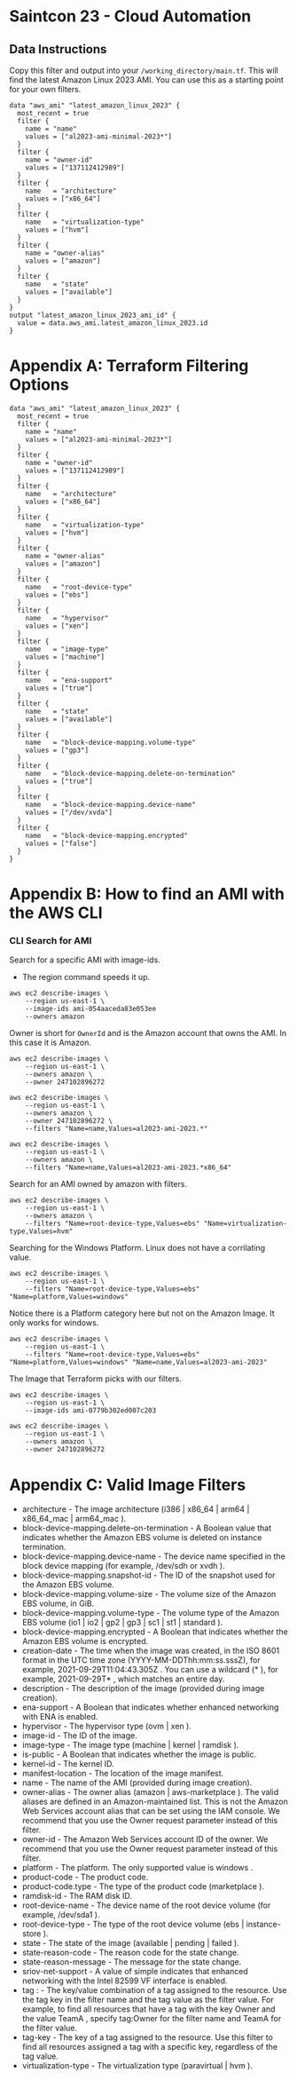 # Saintcon 23 - Cloud Automation

## Data Instructions

Copy this filter and output into your ```/working_directory/main.tf```. This will find the latest Amazon Linux 2023 AMI.  You can use this as a starting point for your own filters.

```
data "aws_ami" "latest_amazon_linux_2023" {
  most_recent = true
  filter {
    name = "name"
    values = ["al2023-ami-minimal-2023*"]
  }
  filter {
    name = "owner-id"
    values = ["137112412989"]
  }
  filter {
    name   = "architecture"
    values = ["x86_64"]
  }
  filter {
    name   = "virtualization-type"
    values = ["hvm"]
  }  
  filter {
    name = "owner-alias"
    values = ["amazon"]  
  }
  filter {
    name   = "state"
    values = ["available"]
  }
}
output "latest_amazon_linux_2023_ami_id" {
  value = data.aws_ami.latest_amazon_linux_2023.id
}
```
# Appendix A: Terraform Filtering Options
```
data "aws_ami" "latest_amazon_linux_2023" {
  most_recent = true
  filter {
    name = "name"
    values = ["al2023-ami-minimal-2023*"]
  }
  filter {
    name = "owner-id"
    values = ["137112412989"]
  }
  filter {
    name   = "architecture"
    values = ["x86_64"]
  }
  filter {
    name   = "virtualization-type"
    values = ["hvm"]
  }  
  filter {
    name = "owner-alias"
    values = ["amazon"]  
  }
  filter {
    name   = "root-device-type"
    values = ["ebs"]
  }
  filter {
    name   = "hypervisor"
    values = ["xen"]
  }
  filter {
    name   = "image-type"
    values = ["machine"]
  }
  filter {
    name   = "ena-support"
    values = ["true"]
  }
  filter {
    name   = "state"
    values = ["available"]
  }
  filter {
    name   = "block-device-mapping.volume-type"
    values = ["gp3"]
  }
  filter {
    name   = "block-device-mapping.delete-on-termination"
    values = ["true"]
  }
  filter {
    name   = "block-device-mapping.device-name"
    values = ["/dev/xvda"]
  }
  filter {
    name   = "block-device-mapping.encrypted"
    values = ["false"]
  }
}
```
# Appendix B: How to find an AMI with the AWS CLI
### CLI Search for AMI

Search for a specific AMI with image-ids.  
* The region command speeds it up.


```
aws ec2 describe-images \
    --region us-east-1 \
    --image-ids ami-054aaceda83e053ee
    --owners amazon
```
Owner is short for ```OwnerId``` and is the Amazon account that owns the AMI.  In this case it is Amazon.
```
aws ec2 describe-images \
    --region us-east-1 \
    --owners amazon \
    --owner 247102896272
```
```
aws ec2 describe-images \
    --region us-east-1 \
    --owners amazon \
    --owner 247102896272 \
    --filters "Name=name,Values=al2023-ami-2023.*"
```
```
aws ec2 describe-images \
    --region us-east-1 \
    --owners amazon \
    --filters "Name=name,Values=al2023-ami-2023.*x86_64"
```
Search for an AMI owned by amazon with filters.

```
aws ec2 describe-images \
    --region us-east-1 \
    --owners amazon \
    --filters "Name=root-device-type,Values=ebs" "Name=virtualization-type,Values=hvm"
```
Searching for the Windows Platform.  Linux does not have a corrilating value.
```
aws ec2 describe-images \
    --region us-east-1 \
    --filters "Name=root-device-type,Values=ebs" "Name=platform,Values=windows"
```

Notice there is a Platform category here but not on the Amazon Image.  It only works for windows.

```
aws ec2 describe-images \
    --region us-east-1 \
    --filters "Name=root-device-type,Values=ebs" "Name=platform,Values=windows" "Name=name,Values=al2023-ami-2023"
```
The Image that Terraform picks with our filters.
```
aws ec2 describe-images \
    --region us-east-1 \
    --image-ids ami-0779b302ed007c203
```
```
aws ec2 describe-images \
    --region us-east-1 \
    --owners amazon \
    --owner 247102896272
```
# Appendix C: Valid Image Filters

* architecture - The image architecture (i386 | x86_64 | arm64 | x86_64_mac | arm64_mac ).
* block-device-mapping.delete-on-termination - A Boolean value that indicates whether the Amazon EBS volume is deleted on instance termination.
* block-device-mapping.device-name - The device name specified in the block device mapping (for example, /dev/sdh or xvdh ).
* block-device-mapping.snapshot-id - The ID of the snapshot used for the Amazon EBS volume.
* block-device-mapping.volume-size - The volume size of the Amazon EBS volume, in GiB.
* block-device-mapping.volume-type - The volume type of the Amazon EBS volume (io1 | io2 | gp2 | gp3 | sc1 | st1 | standard ).
* block-device-mapping.encrypted - A Boolean that indicates whether the Amazon EBS volume is encrypted.
* creation-date - The time when the image was created, in the ISO 8601 format in the UTC time zone (YYYY-MM-DDThh:mm:ss.sssZ), for example, 2021-09-29T11:04:43.305Z . You can use a wildcard (* ), for example, 2021-09-29T* , which matches an entire day.
* description - The description of the image (provided during image creation).
* ena-support - A Boolean that indicates whether enhanced networking with ENA is enabled.
* hypervisor - The hypervisor type (ovm | xen ).
* image-id - The ID of the image.
* image-type - The image type (machine | kernel | ramdisk ).
* is-public - A Boolean that indicates whether the image is public.
* kernel-id - The kernel ID.
* manifest-location - The location of the image manifest.
* name - The name of the AMI (provided during image creation).
* owner-alias - The owner alias (amazon | aws-marketplace ). The valid aliases are defined in an Amazon-maintained list. This is not the Amazon Web Services account alias that can be set using the IAM console. We recommend that you use the Owner request parameter instead of this filter.
* owner-id - The Amazon Web Services account ID of the owner. We recommend that you use the Owner request parameter instead of this filter.
* platform - The platform. The only supported value is windows .
* product-code - The product code.
* product-code.type - The type of the product code (marketplace ).
* ramdisk-id - The RAM disk ID.
* root-device-name - The device name of the root device volume (for example, /dev/sda1 ).
* root-device-type - The type of the root device volume (ebs | instance-store ).
* state - The state of the image (available | pending | failed ).
* state-reason-code - The reason code for the state change.
* state-reason-message - The message for the state change.
* sriov-net-support - A value of simple indicates that enhanced networking with the Intel 82599 VF interface is enabled.
* tag :<key> - The key/value combination of a tag assigned to the resource. Use the tag key in the filter name and the tag value as the filter value. For example, to find all resources that have a tag with the key Owner and the value TeamA , specify tag:Owner for the filter name and TeamA for the filter value.
* tag-key - The key of a tag assigned to the resource. Use this filter to find all resources assigned a tag with a specific key, regardless of the tag value.
* virtualization-type - The virtualization type (paravirtual | hvm ).
